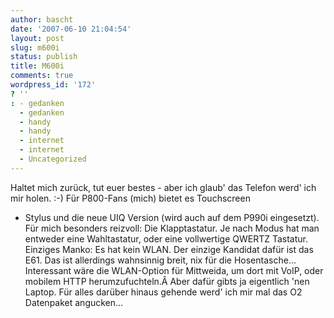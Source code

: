 ```yaml
---
author: bascht
date: '2007-06-10 21:04:54'
layout: post
slug: m600i
status: publish
title: M600i
comments: true
wordpress_id: '172'
? ''
: - gedanken
  - gedanken
  - handy
  - handy
  - internet
  - internet
  - Uncategorized
---
```


Haltet mich zurück, tut euer bestes - aber ich glaub' das Telefon
werd' ich mir holen. :-) Für P800-Fans (mich) bietet es Touchscreen
+ Stylus und die neue UIQ Version (wird auch auf dem P990i
eingesetzt). Für mich besonders reizvoll: Die Klapptastatur. Je
nach Modus hat man entweder eine Wahltastatur, oder eine
vollwertige QWERTZ Tastatur. Einziges Manko: Es hat kein WLAN. Der
einzige Kandidat dafür ist das E61. Das ist allerdings wahnsinnig
breit, nix für die Hosentasche... Interessant wäre die WLAN-Option
für Mittweida, um dort mit VoIP, oder mobilem HTTP
herumzufuchteln.Â Aber dafür gibts ja eigentlich 'nen Laptop. Für
alles darüber hinaus gehende werd' ich mir mal das O2 Datenpaket
angucken...


